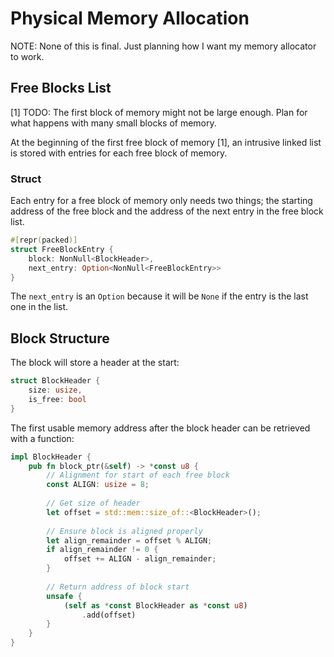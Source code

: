 # Physical Memory Allocation

NOTE: None of this is final. Just planning how I want my memory allocator to work.

## Free Blocks List

[1] TODO: The first block of memory might not be large enough. Plan for what happens with many small blocks of memory.

At the beginning of the first free block of memory [1], an intrusive linked list is stored with entries for each free block of memory.

### Struct

Each entry for a free block of memory only needs two things; the starting address of the free block and the address of the next entry in the free block list.

```rust
#[repr(packed)]
struct FreeBlockEntry {
    block: NonNull<BlockHeader>,
    next_entry: Option<NonNull<FreeBlockEntry>>
}
```

The `next_entry` is an `Option` because it will be `None` if the entry is the last one in the list.

## Block Structure

The block will store a header at the start:

```rust
struct BlockHeader {
    size: usize,
    is_free: bool
}
```

The first usable memory address after the block header can be retrieved with a function:

```rust
impl BlockHeader {
    pub fn block_ptr(&self) -> *const u8 {
        // Alignment for start of each free block
        const ALIGN: usize = 8;
        
        // Get size of header
        let offset = std::mem::size_of::<BlockHeader>();
        
        // Ensure block is aligned properly
        let align_remainder = offset % ALIGN;
        if align_remainder != 0 {
            offset += ALIGN - align_remainder;
        }
        
        // Return address of block start
        unsafe {
            (self as *const BlockHeader as *const u8)
                .add(offset)
        }
    }
}
```
